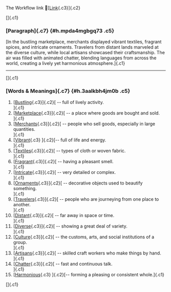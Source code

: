 The Workflow link
👏[[Link](https://www.google.com/url?q=http://www.google.com&sa=D&source=editors&ust=1759189064240916&usg=AOvVaw1ez6F3O53QJa9uf-GPUekY){.c3}]{.c2}

[]{.c1}

### [Paragraph]{.c7} {#h.mpda4mgbgq73 .c5}

[In the bustling marketplace, merchants displayed vibrant textiles,
fragrant spices, and intricate ornaments. Travelers from distant lands
marveled at the diverse culture, while local artisans showcased their
craftsmanship. The air was filled with animated chatter, blending
languages from across the world, creating a lively yet harmonious
atmosphere.]{.c1}

------------------------------------------------------------------------

[]{.c1}

### [Words & Meanings]{.c7} {#h.3aalkbh4jm0b .c5}

1.  [[Bustling](https://www.google.com/url?q=http://www.google.com&sa=D&source=editors&ust=1759189064242324&usg=AOvVaw1nU6temWnrTg6IaS2f-ZOP){.c3}]{.c2}[ --
    full of lively activity.\
    ]{.c1}
2.  [[Marketplace](https://www.google.com/url?q=http://www.google.com&sa=D&source=editors&ust=1759189064242612&usg=AOvVaw3VFXQEEuS-EP0gDCTeV555){.c3}]{.c2}[ --
    a place where goods are bought and sold.\
    ]{.c1}
3.  [[Merchants](https://www.google.com/url?q=http://www.google.com&sa=D&source=editors&ust=1759189064242856&usg=AOvVaw2ehMwPEkyvG7GIpTUPgUUv){.c3}]{.c2}[ --
    people who sell goods, especially in large quantities.\
    ]{.c1}
4.  [[Vibrant](https://www.google.com/url?q=http://www.google.com&sa=D&source=editors&ust=1759189064243146&usg=AOvVaw330wkwjblgdioeez5vvern){.c3}
    ]{.c2}[-- full of life and energy.\
    ]{.c1}
5.  [[Textiles](https://www.google.com/url?q=http://www.google.com&sa=D&source=editors&ust=1759189064243578&usg=AOvVaw1nFDRJdgAVm2JnSnxWjRyz){.c3}]{.c2}[ --
    types of cloth or woven fabric.\
    ]{.c1}
6.  [[Fragrant](https://www.google.com/url?q=http://www.google.com&sa=D&source=editors&ust=1759189064243831&usg=AOvVaw2rHZ5YKDGNl_zutVXwcWFV){.c3}]{.c2}[ --
    having a pleasant smell.\
    ]{.c1}
7.  [[Intricate](https://www.google.com/url?q=http://www.google.com&sa=D&source=editors&ust=1759189064244032&usg=AOvVaw2Gpo2Pum2-5bs9nfwjhyRF){.c3}]{.c2}[ --
    very detailed or complex.\
    ]{.c1}
8.  [[Ornaments](https://www.google.com/url?q=http://www.google.com&sa=D&source=editors&ust=1759189064244253&usg=AOvVaw1ZczxaiRHD8p7BwV54YBUO){.c3}]{.c2}[ --
    decorative objects used to beautify something.\
    ]{.c1}
9.  [[Travelers](https://www.google.com/url?q=http://www.google.com&sa=D&source=editors&ust=1759189064244487&usg=AOvVaw03l_q1VULl6AYdfBNBh7Z1){.c3}]{.c2}[ --
    people who are journeying from one place to another.\
    ]{.c1}
10. [[Distant](https://www.google.com/url?q=http://www.google.com&sa=D&source=editors&ust=1759189064244729&usg=AOvVaw2NNea5i4pYXv0ai63wGlhB){.c3}]{.c2}[ --
    far away in space or time.\
    ]{.c1}
11. [[Diverse](https://www.google.com/url?q=http://www.google.com&sa=D&source=editors&ust=1759189064244928&usg=AOvVaw2TeXZWRY062x_Cak0nnsVq){.c3}]{.c2}[ --
    showing a great deal of variety.\
    ]{.c1}
12. [[Culture](https://www.google.com/url?q=http://www.google.com&sa=D&source=editors&ust=1759189064245127&usg=AOvVaw040oZpE5d-BhFxzf-zB8Ub){.c3}]{.c2}[ --
    the customs, arts, and social institutions of a group.\
    ]{.c1}
13. [[Artisans](https://www.google.com/url?q=http://www.google.com&sa=D&source=editors&ust=1759189064245354&usg=AOvVaw35CHRPI-XmSMJAl8IxutbT){.c3}]{.c2}[ --
    skilled craft workers who make things by hand.\
    ]{.c1}
14. [[Chatter](https://www.google.com/url?q=http://www.google.com&sa=D&source=editors&ust=1759189064245585&usg=AOvVaw1_MxOmkTNDD_BXESyxwpLZ){.c3}]{.c2}[ --
    fast and continuous talk.\
    ]{.c1}
15. [[Harmonious](https://www.google.com/url?q=http://www.google.com&sa=D&source=editors&ust=1759189064245770&usg=AOvVaw2Kwjk2Up5n3Tz-O8lhXEQw){.c3}
    ]{.c2}[-- forming a pleasing or consistent whole.]{.c1}

[]{.c1}
